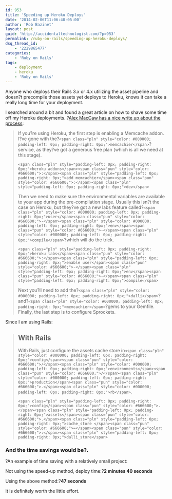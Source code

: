 ```yaml
---
id: 953
title: 'Speeding up Heroku Deploys'
date: '2014-02-06T11:06:40-05:00'
author: 'Rob Bazinet'
layout: post
guid: 'http://accidentaltechnologist.com/?p=953'
permalink: /ruby-on-rails/speeding-up-heroku-deploys/
dsq_thread_id:
    - '2229865477'
categories:
    - 'Ruby on Rails'
tags:
    - deployment
    - heroku
    - 'Ruby on Rails'
---
```


Anyone who deploys their Rails 3.x or 4.x utilizing the asset pipeline and doesn?t precompile those assets yet deploys to Heroku, knows it can take a really long time for your deployment.

I searched around a bit and found a great article on how to shave some time off my Heroku deployments. ?[Alex MacCaw has a nice write up about the process](http://blog.alexmaccaw.com/faster-deploys):

> If you?re using Heroku, the first step is enabling a Memcache addon. I?ve gone with the?`<span class="pln" style="color: #000000; padding-left: 0px; padding-right: 0px;">memcachier</span>`?service, as they?ve got a generous free plan (which is all we need at this stage).
> 
>  ```
> <span class="pln" style="padding-left: 0px; padding-right: 0px;">heroku addons</span><span class="pun" style="color: #666600;">:</span><span class="pln" style="padding-left: 0px; padding-right: 0px;">add memcachier</span><span class="pun" style="color: #666600;">:</span><span class="pln" style="padding-left: 0px; padding-right: 0px;">dev</span>
> ```
> 
> Then we need to make sure the environmental variables are available to your app during the pre-compilation stage. Usually this isn?t the case on Heroku, but they?ve got a new labs feature called?`<span class="pln" style="color: #000000; padding-left: 0px; padding-right: 0px;">user</span><span class="pun" style="color: #666600;">-</span><span class="pln" style="color: #000000; padding-left: 0px; padding-right: 0px;">env</span><span class="pun" style="color: #666600;">-</span><span class="pln" style="color: #000000; padding-left: 0px; padding-right: 0px;">compile</span>`?which will do the trick.
> 
>  ```
> <span class="pln" style="padding-left: 0px; padding-right: 0px;">heroku labs</span><span class="pun" style="color: #666600;">:</span><span class="pln" style="padding-left: 0px; padding-right: 0px;">enable user</span><span class="pun" style="color: #666600;">-</span><span class="pln" style="padding-left: 0px; padding-right: 0px;">env</span><span class="pun" style="color: #666600;">-</span><span class="pln" style="padding-left: 0px; padding-right: 0px;">compile</span>
> ```
> 
> Next you?ll need to add the?`<span class="pln" style="color: #000000; padding-left: 0px; padding-right: 0px;">dalli</span>`?and?`<span class="pln" style="color: #000000; padding-left: 0px; padding-right: 0px;">memcachier</span>`?gems to your Gemfile. Finally, the last step is to configure Sprockets.

Since I am using Rails:

> ## With Rails
> 
> With Rails, just configure the assets cache store in`<span class="pln" style="color: #000000; padding-left: 0px; padding-right: 0px;">config</span><span class="pun" style="color: #666600;">/</span><span class="pln" style="color: #000000; padding-left: 0px; padding-right: 0px;">environments</span><span class="pun" style="color: #666600;">/</span><span class="pln" style="color: #000000; padding-left: 0px; padding-right: 0px;">production</span><span class="pun" style="color: #666600;">.</span><span class="pln" style="color: #000000; padding-left: 0px; padding-right: 0px;">rb</span>`.
> 
>  ```
> <span class="pln" style="padding-left: 0px; padding-right: 0px;">config</span><span class="pun" style="color: #666600;">.</span><span class="pln" style="padding-left: 0px; padding-right: 0px;">assets</span><span class="pun" style="color: #666600;">.</span><span class="pln" style="padding-left: 0px; padding-right: 0px;">cache_store </span><span class="pun" style="color: #666600;">=</span><span class="pun" style="color: #666600;">:</span><span class="pln" style="padding-left: 0px; padding-right: 0px;">dalli_store</span>
> ```
> 
> <div><span class="pln" style="padding-left: 0px; padding-right: 0px;">  
> </span></div>

### And the time savings would be?.

?An example of time saving with a relatively small project:

Not using the speed-up method, deploy time:?**2 minutes 40 seconds**

Using the above method:?**47 seconds**

It is definitely worth the little effort.